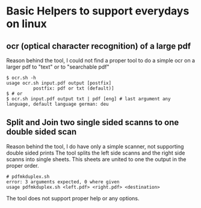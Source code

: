 # Basic Helpers to support everydays on linux

## ocr (optical character recognition) of a large pdf

Reason behind the tool, I could not find a proper tool to do a simple ocr on a larger pdf to "text" or to "searchable pdf" 

~~~
$ ocr.sh -h
usage ocr.sh input.pdf output [postfix]
          postfix: pdf or txt (default)]
$ # or
$ ocr.sh input.pdf output txt | pdf [eng] # last argument any language, default language german: deu
~~~

## Split and Join two single sided scanns to one double sided scan

Reason behind the tool, I do have only a simple scanner, not supporting double sided prints
The tool splits the left side scanns and the right side scanns into single sheets.
This sheets are united to one the output in the proper order.

~~~
# pdfmkduplex.sh
error: 3 arguments expected, 0 where given
usage pdfmkduplex.sh <left.pdf> <right.pdf> <destination>
~~~
The tool does not support proper help or any options.
